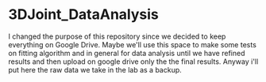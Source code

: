 # 3DJoint_DataAnalysis

I changed the purpose of this repository since we decided to keep everything on Google Drive.
Maybe we'll use this space to make some tests on fitting algorithm and in general for data analysis until 
we have refined results and then upload on google drive only the the final results.
Anyway i'll put here the raw data we take in the lab as a backup.

